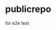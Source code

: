 # publicrepo
for e2e test































































































































































































































































































































































































































































































































































































































































































































































































































































































































































































































































































































































































































































































































































































































































































































































































































































































































































































































































































































































































































































































































































































































































































































